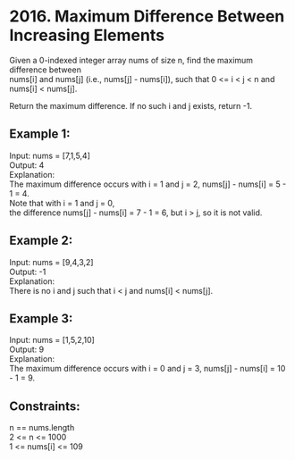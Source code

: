 # 2016. Maximum Difference Between Increasing Elements

Given a 0-indexed integer array nums of size n, find the maximum difference between </br>
nums[i] and nums[j] (i.e., nums[j] - nums[i]), such that 0 <= i < j < n and nums[i] < nums[j]. </br>

Return the maximum difference. If no such i and j exists, return -1. </br>

## Example 1:

Input: nums = [7,1,5,4] </br>
Output: 4 </br>
Explanation: </br>
The maximum difference occurs with i = 1 and j = 2, nums[j] - nums[i] = 5 - 1 = 4. </br>
Note that with i = 1 and j = 0,  </br>
the difference nums[j] - nums[i] = 7 - 1 = 6, but i > j, so it is not valid. </br>

## Example 2:

Input: nums = [9,4,3,2] </br>
Output: -1 </br>
Explanation: </br>
There is no i and j such that i < j and nums[i] < nums[j]. </br>

## Example 3:

Input: nums = [1,5,2,10] </br>
Output: 9 </br>
Explanation: </br>
The maximum difference occurs with i = 0 and j = 3, nums[j] - nums[i] = 10 - 1 = 9. </br>

## Constraints:

n == nums.length </br>
2 <= n <= 1000 </br>
1 <= nums[i] <= 109 </br>
